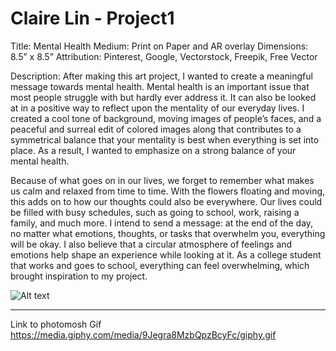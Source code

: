 # Claire Lin - Project1

Title: Mental Health
Medium: Print on Paper and AR overlay
Dimensions: 8.5” x 8.5”
Attribution: Pinterest, Google, Vectorstock, Freepik, Free Vector

Description:
	After making this art project, I wanted to create a meaningful message towards mental health. Mental health is an important issue that most people struggle with but hardly ever address it. It can also be looked at in a positive way to reflect upon the mentality of our everyday lives. I created a cool tone of background, moving images of people’s faces, and a peaceful and surreal edit of colored images along that contributes to a symmetrical balance that your mentality is best when everything is set into place. As a result, I wanted to emphasize on a strong balance of your mental health. 

Because of what goes on in our lives, we forget to remember what makes us calm and relaxed from time to time. With the flowers floating and moving, this adds on to how our thoughts could also be everywhere. Our lives could be filled with busy schedules, such as going to school, work, raising a family, and much more. I intend to send a message: at the end of the day, no matter what emotions, thoughts, or tasks that overwhelm you, everything will be okay. I also believe that a circular atmosphere of feelings and emotions help shape an experience while looking at it. As a college student that works and goes to school, everything can feel overwhelming, which brought inspiration to my project.

![Alt text](https://i.imgur.com/7wLnPKM.jpg)
***

Link to photomosh Gif https://media.giphy.com/media/9Jegra8MzbQpzBcyFc/giphy.gif
